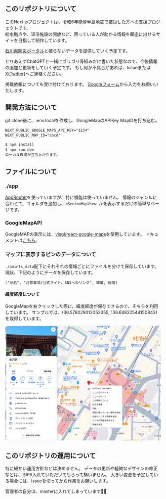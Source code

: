 ## このリポジトリについて

このNext.jsプロジェクトは、令和6年能登半島地震で被災した方への支援プロジェクトです。  
給水拠点や、温浴施設の開放など、困っている人が助かる情報を即座に出せるサイトを目指して制作しています。

[石川県防災ポータル](https://pref-ishikawa.my.salesforce-sites.com/)と被らないデータを提供していく予定です。


とりあえずChatGPTと一緒にゴリゴリ骨組みだけ書いた状態なので、今後情報の追加と更新をしていく予定です。
もし何か不具合があれば、Issueまたは[X(Twitter)](https://twitter.com/t0m0120)へご連絡ください。

掲載依頼についても受け付けております。
[Googleフォーム](https://forms.gle/gEsLfsiKgKFCByfs7)から入力をお願いいたします。


## 開発方法について

git clone後に、.env.localを作成し、GoogleMapのAPIKey MapIDを打ち込む。

```.env.local 
NEXT_PUBLIC_GOOGLE_MAPS_API_KEY="1234"
NEXT_PUBLIC_MAP_ID="abcd"
```

```sh
$ npm install
$ npm run dev
ローカル環境が立ち上がります。
```

## ファイルについて

### ./app

[AppRouter](https://nextjs.org/docs/app)を使っていますが、特に機能は使っていません。
情報のジャンルに合わせて、フォルダを追加し、`<SentouMapView />`を表示するだけの簡単なページです。

### GoogleMapAPI

GoogleMAPの表示には、[visgl/react-google-maps](https://github.com/visgl/react-google-maps)を使用しています。
ドキュメントは[こちら](https://visgl.github.io/react-google-maps/)。

### マップに表示するピンのデータについて

`./points_data`配下にそれぞれの情報ごとにファイルを分けて保存しています。
現状、下記のようにデータを保存しています。
```
["地名", "注意事項/公式サイト、SNSへのリンク", 緯度, 経度]
```

####  緯度経度について

GoogleMapを右クリックした際に、緯度経度が保存できるので、そちらを利用しています。
サンプルでは、(36.578029012052355, 136.64822544150843)を取得しています。

![GoogleMapの緯度経度取得画面](./public/readme/googlemap.png)


## このリポジトリの運用について

特に細かい運用方針などは決めません。
データの更新や軽微なデザインの修正などは、即PR入れていただいてもらって構いません。
大きい変更を予定している場合には、Issueを切ってから作業をお願いします。

管理者の自分は、masterに入れてしまっています🙇‍♂